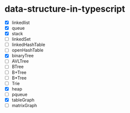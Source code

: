 # data-structure-in-typescript

- [x] linkedlist
- [x] queue
- [x] stack
- [ ] linkedSet
- [ ] linkedHashTable
- [ ] openHashTable
- [x] binaryTree
- [ ] AVLTree
- [ ] BTree
- [ ] B+Tree
- [ ] B*Tree
- [ ] Trie
- [x] heap
- [ ] pqueue
- [x] tableGraph
- [ ] matrixGraph